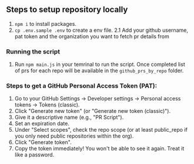 ## Steps to setup repository locally
1. `npm i` to install packages.
2. `cp .env.sample .env` to create a env file.
    2.1 Add your github username, pat token and the organization you want to fetch pr details from

### Running the script
1. Run `npm main.js` in your temrinal to run the script.
    Once completed list of prs for each repo will be available in the `github_prs_by_repo` folder.

### Steps to get a GitHub Personal Access Token (PAT):
1. Go to your GitHub Settings -> Developer settings -> Personal access tokens -> Tokens (classic).
2. Click "Generate new token" (or "Generate new token (classic)").
3. Give it a descriptive name (e.g., "PR Script").
4. Set an expiration date.
5. Under "Select scopes", check the repo scope (or at least public_repo if you only need public repositories within the org).
6. Click "Generate token".
7. Copy the token immediately! You won't be able to see it again. Treat it like a password.